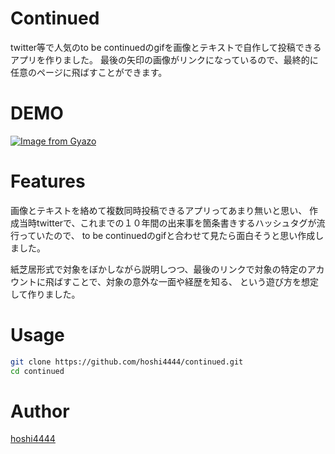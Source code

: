 # Continued
twitter等で人気のto be continuedのgifを画像とテキストで自作して投稿できるアプリを作りました。
最後の矢印の画像がリンクになっているので、最終的に任意のページに飛ばすことができます。
 
# DEMO
 
[![Image from Gyazo](https://i.gyazo.com/9c04be3a60ae219ab3309d39ab54e471.gif)](https://gyazo.com/9c04be3a60ae219ab3309d39ab54e471)

 
# Features

画像とテキストを絡めて複数同時投稿できるアプリってあまり無いと思い、
作成当時twitterで、これまでの１０年間の出来事を箇条書きするハッシュタグが流行っていたので、
to be continuedのgifと合わせて見たら面白そうと思い作成しました。

紙芝居形式で対象をぼかしながら説明しつつ、最後のリンクで対象の特定のアカウントに飛ばすことで、対象の意外な一面や経歴を知る、
という遊び方を想定して作りました。

# Usage

```bash
git clone https://github.com/hoshi4444/continued.git
cd continued
```
 
# Author
[hoshi4444](https://github.com/hoshi4444)